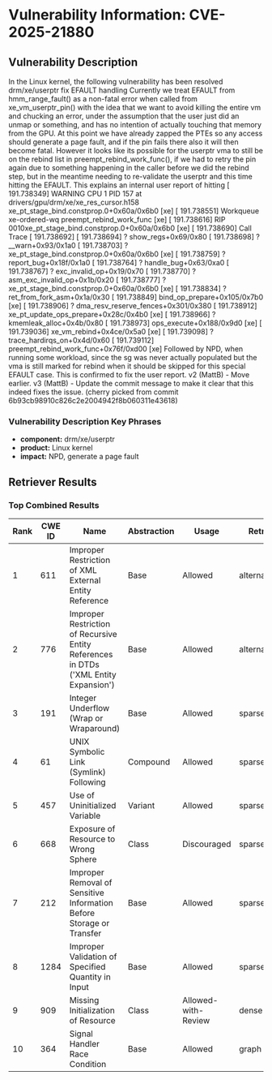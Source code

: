 # Vulnerability Information: CVE-2025-21880

## Vulnerability Description
In the Linux kernel, the following vulnerability has been resolved drm/xe/userptr fix EFAULT handling Currently we treat EFAULT from hmm_range_fault() as a non-fatal error when called from xe_vm_userptr_pin() with the idea that we want to avoid killing the entire vm and chucking an error, under the assumption that the user just did an unmap or something, and has no intention of actually touching that memory from the GPU. At this point we have already zapped the PTEs so any access should generate a page fault, and if the pin fails there also it will then become fatal. However it looks like its possible for the userptr vma to still be on the rebind list in preempt_rebind_work_func(), if we had to retry the pin again due to something happening in the caller before we did the rebind step, but in the meantime needing to re-validate the userptr and this time hitting the EFAULT. This explains an internal user report of hitting [ 191.738349] WARNING CPU 1 PID 157 at drivers/gpu/drm/xe/xe_res_cursor.h158 xe_pt_stage_bind.constprop.0+0x60a/0x6b0 [xe] [ 191.738551] Workqueue xe-ordered-wq preempt_rebind_work_func [xe] [ 191.738616] RIP 0010xe_pt_stage_bind.constprop.0+0x60a/0x6b0 [xe] [ 191.738690] Call Trace [ 191.738692] [ 191.738694] ? show_regs+0x69/0x80 [ 191.738698] ? __warn+0x93/0x1a0 [ 191.738703] ? xe_pt_stage_bind.constprop.0+0x60a/0x6b0 [xe] [ 191.738759] ? report_bug+0x18f/0x1a0 [ 191.738764] ? handle_bug+0x63/0xa0 [ 191.738767] ? exc_invalid_op+0x19/0x70 [ 191.738770] ? asm_exc_invalid_op+0x1b/0x20 [ 191.738777] ? xe_pt_stage_bind.constprop.0+0x60a/0x6b0 [xe] [ 191.738834] ? ret_from_fork_asm+0x1a/0x30 [ 191.738849] bind_op_prepare+0x105/0x7b0 [xe] [ 191.738906] ? dma_resv_reserve_fences+0x301/0x380 [ 191.738912] xe_pt_update_ops_prepare+0x28c/0x4b0 [xe] [ 191.738966] ? kmemleak_alloc+0x4b/0x80 [ 191.738973] ops_execute+0x188/0x9d0 [xe] [ 191.739036] xe_vm_rebind+0x4ce/0x5a0 [xe] [ 191.739098] ? trace_hardirqs_on+0x4d/0x60 [ 191.739112] preempt_rebind_work_func+0x76f/0xd00 [xe] Followed by NPD, when running some workload, since the sg was never actually populated but the vma is still marked for rebind when it should be skipped for this special EFAULT case. This is confirmed to fix the user report. v2 (MattB) - Move earlier. v3 (MattB) - Update the commit message to make it clear that this indeed fixes the issue. (cherry picked from commit 6b93cb98910c826c2e2004942f8b060311e43618)

### Vulnerability Description Key Phrases
- **component:** drm/xe/userptr
- **product:** Linux kernel
- **impact:** NPD, generate a page fault

## Retriever Results

### Top Combined Results

| Rank | CWE ID | Name | Abstraction | Usage  | Retrievers | Individual Scores |
|------|--------|------|-------------|-------|------------|-------------------|
| 1 | 611 | Improper Restriction of XML External Entity Reference | Base | Allowed | alternate_terms | 0.700 |
| 2 | 776 | Improper Restriction of Recursive Entity References in DTDs ('XML Entity Expansion') | Base | Allowed | alternate_terms | 0.700 |
| 3 | 191 | Integer Underflow (Wrap or Wraparound) | Base | Allowed | sparse | 0.433 |
| 4 | 61 | UNIX Symbolic Link (Symlink) Following | Compound | Allowed | sparse | 0.386 |
| 5 | 457 | Use of Uninitialized Variable | Variant | Allowed | sparse | 0.364 |
| 6 | 668 | Exposure of Resource to Wrong Sphere | Class | Discouraged | sparse | 0.363 |
| 7 | 212 | Improper Removal of Sensitive Information Before Storage or Transfer | Base | Allowed | sparse | 0.363 |
| 8 | 1284 | Improper Validation of Specified Quantity in Input | Base | Allowed | sparse | 0.363 |
| 9 | 909 | Missing Initialization of Resource | Class | Allowed-with-Review | dense | 0.538 |
| 10 | 364 | Signal Handler Race Condition | Base | Allowed | graph | 0.003 |


